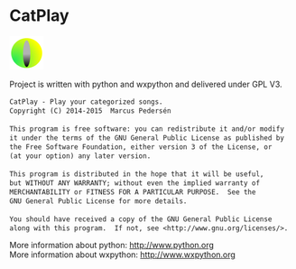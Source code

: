 CatPlay
=======  
![CatPlay](db/img/catplay.png)  
   
Project is written with python and wxpython and delivered under GPL V3.

    CatPlay - Play your categorized songs.
    Copyright (C) 2014-2015  Marcus Pedersén

    This program is free software: you can redistribute it and/or modify
    it under the terms of the GNU General Public License as published by
    the Free Software Foundation, either version 3 of the License, or
    (at your option) any later version.

    This program is distributed in the hope that it will be useful,
    but WITHOUT ANY WARRANTY; without even the implied warranty of
    MERCHANTABILITY or FITNESS FOR A PARTICULAR PURPOSE.  See the
    GNU General Public License for more details.

    You should have received a copy of the GNU General Public License
    along with this program.  If not, see <http://www.gnu.org/licenses/>.

More information about python: http://www.python.org   
More information about wxpython: http://www.wxpython.org
